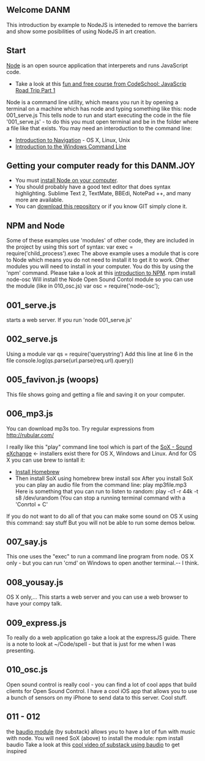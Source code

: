 Welcome DANM
------------

This introduction by example to NodeJS is inteneded to remove the barriers and show some posibilities of using NodeJS in art creation.

Start
-----

[Node](http://nodejs.org) is an open source application that interperets and runs JavaScript code.
  * Take a look at this [fun and free course from CodeSchool: JavaScrip Road Trip Part 1](http://www.codeschool.com/courses/javascript-road-trip-part-1)
  
Node is a command line utility, which means you run it by opening a terminal on a machine which has node and typing something like this:
  node 001_serve.js
This tells node to run and start executing the code in the file '001_serve.js' - to do this you must open terminal and be in the folder where a file like that exists. You may need an interoduction to the command line:
* [Introduction to Navigation](http://linuxcommand.org/lts0020.php) - OS X, Linux, Unix
* [Introduction to the Windows Command Line](http://www.bleepingcomputer.com/tutorials/windows-command-prompt-introduction/)

Getting your computer ready for this DANM.JOY
---------------------------------------------

* You must [install Node on your computer](http://nodejs.org/download/).
* You should probably have a good text editor that does syntax highlighting.
  Sublime Text 2, TextMate, BBEdi, NotePad ++, and many more are available.
* You can [download this repository](https://github.com/lyle/DANM.JOY/archive/master.zip) or if you know GIT simply clone it.

NPM and Node
------------

Some of these examples use 'modules' of other code, they are included in the project by using this sort of syntax:
    var exec = require('child_process').exec
The above example uses a module that is core to Node which means you do not need to install it to get it to work. Other modules you will need to install in your computer. You do this by using the 'npm' command. Please take a look at this [introduction to NPM](https://npmjs.org/doc/npm.html).
  npm install node-osc
Will install the Node Open Sound Contol module so you can use the module (like in 010_osc.js)
  var osc = require('node-osc');

001_serve.js
------------
starts a web server. If you run 'node 001_serve.js'

002_serve.js
------------
Using a module
  var qs = require('querystring')
Add this line at line 6 in the file
  console.log(qs.parse(url.parse(req.url).query))

005_favivon.js (woops)
--------------
  This file shows going and getting a file and saving it on your computer.

006_mp3.js
----------
You can download mp3s too.
Try regular expressions from http://rubular.com/

I really like this "play" command line tool which is part of the [SoX - Sound eXchange](http://sox.sourceforge.net/) <- installers exist there for OS X, Windows and Linux.
And for OS X you can use brew to isntall it:
* [Install Homebrew](https://github.com/mxcl/homebrew/wiki/installation)
* Then install SoX using homebrew
    brew install sox
After you install SoX you can play an audio file from the command line:
    play mp3file.mp3
Here is something that you can run to listen to random:
    play -c1 -r 44k -t s8 /dev/urandom
(You can stop a running terminal command with a 'Conrtol + C'

If you do not want to do all of that you can make some sound on OS X using this command:
    say stuff
But you will not be able to run some demos below.

007_say.js
----------
This one uses the "exec" to run a command line program from node. OS X only - but you can run 'cmd' on Windows to open another terminal.-- I think.

008_yousay.js
-------------
OS X only,... This starts a web server and you can use a web browser to have your compy talk.

009_express.js
--------------
To really do a web application go take a look at the expressJS guide. There is a note to look at ~/Code/spell - but that is just for me when I was presenting.

010_osc.js
----------
Open sound control is really cool - you can find a lot of cool apps that build clients for Open Sound Control. I have a cool iOS app that allows you to use a bunch of sensors on my iPhone to send data to this server. Cool stuff.

011 - 012
---------
the [baudio module](https://github.com/substack/baudio) (by substack) allows you to have a lot of fun with music with node. You will need SoX (above) to install the module:
  npm install baudio
Take a look at this [cool video of substack using baudio](https://www.youtube.com/watch?v=2oz_SwhBixs) to get inspired




